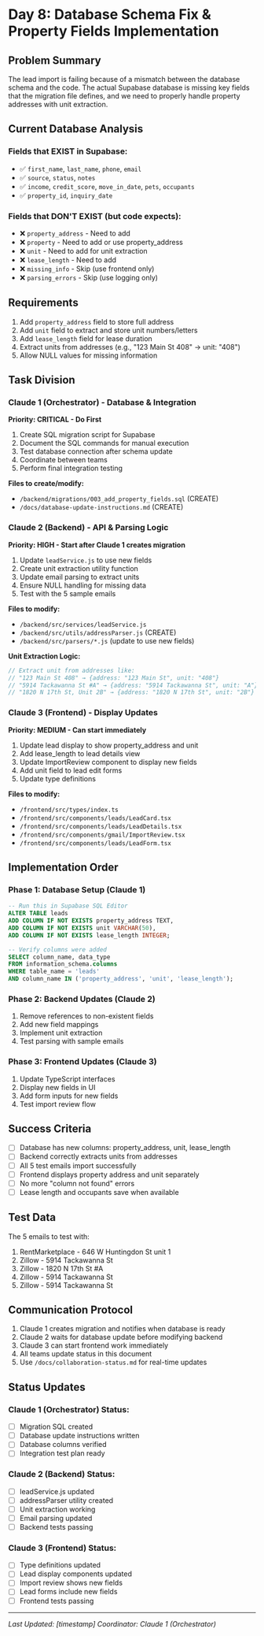 # Day 8: Database Schema Fix & Property Fields Implementation

## Problem Summary
The lead import is failing because of a mismatch between the database schema and the code. The actual Supabase database is missing key fields that the migration file defines, and we need to properly handle property addresses with unit extraction.

## Current Database Analysis

### Fields that EXIST in Supabase:
- ✅ `first_name`, `last_name`, `phone`, `email`
- ✅ `source`, `status`, `notes`
- ✅ `income`, `credit_score`, `move_in_date`, `pets`, `occupants`
- ✅ `property_id`, `inquiry_date`

### Fields that DON'T EXIST (but code expects):
- ❌ `property_address` - Need to add
- ❌ `property` - Need to add or use property_address
- ❌ `unit` - Need to add for unit extraction
- ❌ `lease_length` - Need to add
- ❌ `missing_info` - Skip (use frontend only)
- ❌ `parsing_errors` - Skip (use logging only)

## Requirements
1. Add `property_address` field to store full address
2. Add `unit` field to extract and store unit numbers/letters
3. Add `lease_length` field for lease duration
4. Extract units from addresses (e.g., "123 Main St 408" → unit: "408")
5. Allow NULL values for missing information

## Task Division

### Claude 1 (Orchestrator) - Database & Integration
**Priority: CRITICAL - Do First**
1. Create SQL migration script for Supabase
2. Document the SQL commands for manual execution
3. Test database connection after schema update
4. Coordinate between teams
5. Perform final integration testing

**Files to create/modify:**
- `/backend/migrations/003_add_property_fields.sql` (CREATE)
- `/docs/database-update-instructions.md` (CREATE)

### Claude 2 (Backend) - API & Parsing Logic
**Priority: HIGH - Start after Claude 1 creates migration**
1. Update `leadService.js` to use new fields
2. Create unit extraction utility function
3. Update email parsing to extract units
4. Ensure NULL handling for missing data
5. Test with the 5 sample emails

**Files to modify:**
- `/backend/src/services/leadService.js`
- `/backend/src/utils/addressParser.js` (CREATE)
- `/backend/src/parsers/*.js` (update to use new fields)

**Unit Extraction Logic:**
```javascript
// Extract unit from addresses like:
// "123 Main St 408" → {address: "123 Main St", unit: "408"}
// "5914 Tackawanna St #A" → {address: "5914 Tackawanna St", unit: "A"}
// "1820 N 17th St, Unit 2B" → {address: "1820 N 17th St", unit: "2B"}
```

### Claude 3 (Frontend) - Display Updates
**Priority: MEDIUM - Can start immediately**
1. Update lead display to show property_address and unit
2. Add lease_length to lead details view
3. Update ImportReview component to display new fields
4. Add unit field to lead edit forms
5. Update type definitions

**Files to modify:**
- `/frontend/src/types/index.ts`
- `/frontend/src/components/leads/LeadCard.tsx`
- `/frontend/src/components/leads/LeadDetails.tsx`
- `/frontend/src/components/gmail/ImportReview.tsx`
- `/frontend/src/components/leads/LeadForm.tsx`

## Implementation Order

### Phase 1: Database Setup (Claude 1)
```sql
-- Run this in Supabase SQL Editor
ALTER TABLE leads 
ADD COLUMN IF NOT EXISTS property_address TEXT,
ADD COLUMN IF NOT EXISTS unit VARCHAR(50),
ADD COLUMN IF NOT EXISTS lease_length INTEGER;

-- Verify columns were added
SELECT column_name, data_type 
FROM information_schema.columns 
WHERE table_name = 'leads' 
AND column_name IN ('property_address', 'unit', 'lease_length');
```

### Phase 2: Backend Updates (Claude 2)
1. Remove references to non-existent fields
2. Add new field mappings
3. Implement unit extraction
4. Test parsing with sample emails

### Phase 3: Frontend Updates (Claude 3)
1. Update TypeScript interfaces
2. Display new fields in UI
3. Add form inputs for new fields
4. Test import review flow

## Success Criteria
- [ ] Database has new columns: property_address, unit, lease_length
- [ ] Backend correctly extracts units from addresses
- [ ] All 5 test emails import successfully
- [ ] Frontend displays property address and unit separately
- [ ] No more "column not found" errors
- [ ] Lease length and occupants save when available

## Test Data
The 5 emails to test with:
1. RentMarketplace - 646 W Huntingdon St unit 1
2. Zillow - 5914 Tackawanna St
3. Zillow - 1820 N 17th St #A
4. Zillow - 5914 Tackawanna St
5. Zillow - 5914 Tackawanna St

## Communication Protocol
1. Claude 1 creates migration and notifies when database is ready
2. Claude 2 waits for database update before modifying backend
3. Claude 3 can start frontend work immediately
4. All teams update status in this document
5. Use `/docs/collaboration-status.md` for real-time updates

## Status Updates

### Claude 1 (Orchestrator) Status:
- [ ] Migration SQL created
- [ ] Database update instructions written
- [ ] Database columns verified
- [ ] Integration test plan ready

### Claude 2 (Backend) Status:
- [ ] leadService.js updated
- [ ] addressParser utility created
- [ ] Unit extraction working
- [ ] Email parsing updated
- [ ] Backend tests passing

### Claude 3 (Frontend) Status:
- [ ] Type definitions updated
- [ ] Lead display components updated
- [ ] Import review shows new fields
- [ ] Lead forms include new fields
- [ ] Frontend tests passing

---
*Last Updated: [timestamp]*
*Coordinator: Claude 1 (Orchestrator)*